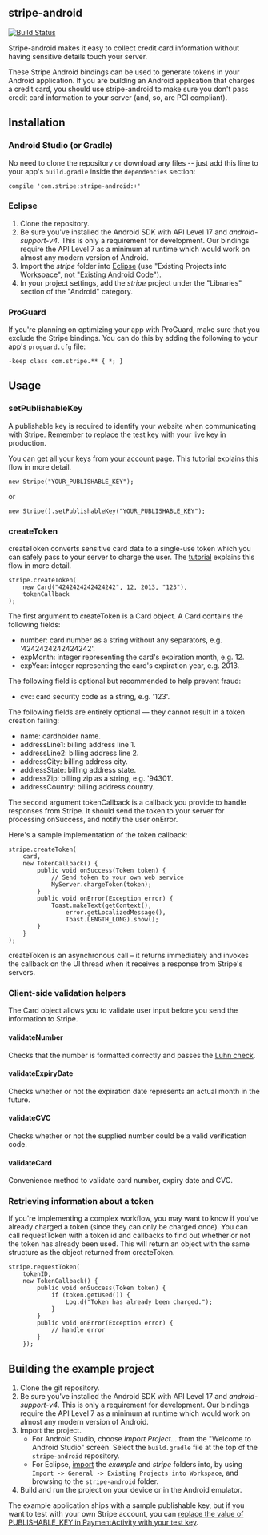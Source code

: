 ## stripe-android

[![Build Status](https://api.travis-ci.org/stripe/stripe-android.svg?branch=master)](https://travis-ci.org/stripe/stripe-android)

Stripe-android makes it easy to collect credit card information without having sensitive details touch your server.

These Stripe Android bindings can be used to generate tokens in your Android application. If you are building an Android application that charges a credit card, you should use stripe-android to make sure you don't pass credit card information to your server (and, so, are PCI compliant).

## Installation

### Android Studio (or Gradle)

No need to clone the repository or download any files -- just add this line to your app's `build.gradle` inside the `dependencies` section:

    compile 'com.stripe:stripe-android:+'

### Eclipse

1. Clone the repository.
2. Be sure you've installed the Android SDK with API Level 17 and _android-support-v4_. This is only a requirement for development. Our bindings require the API Level 7 as a minimum at runtime which would work on almost any modern version of Android.
3. Import the _stripe_ folder into [Eclipse](http://help.eclipse.org/juno/topic/org.eclipse.platform.doc.user/tasks/tasks-importproject.htm) (use "Existing Projects into Workspace", [not "Existing Android Code"](https://github.com/stripe/stripe-android/issues/7)).
4. In your project settings, add the _stripe_ project under the "Libraries" section of the "Android" category.

### ProGuard

If you're planning on optimizing your app with ProGuard, make sure that you exclude the Stripe bindings. You can do this by adding the following to your app's `proguard.cfg` file:

    -keep class com.stripe.** { *; }

## Usage

### setPublishableKey

A publishable key is required to identify your website when communicating with Stripe. Remember to replace the test key with your live key in production.

You can get all your keys from [your account page](https://manage.stripe.com/#account/apikeys).
This [tutorial](https://stripe.com/docs/tutorials/forms) explains this flow in more detail.

    new Stripe("YOUR_PUBLISHABLE_KEY");

or

    new Stripe().setPublishableKey("YOUR_PUBLISHABLE_KEY");

### createToken

createToken converts sensitive card data to a single-use token which you can safely pass to your server to charge the user. The [tutorial](https://stripe.com/docs/tutorials/forms) explains this flow in more detail.

    stripe.createToken(
        new Card("4242424242424242", 12, 2013, "123"),
        tokenCallback
    );

The first argument to createToken is a Card object. A Card contains the following fields:

+ number: card number as a string without any separators, e.g. '4242424242424242'.
+ expMonth: integer representing the card's expiration month, e.g. 12.
+ expYear: integer representing the card's expiration year, e.g. 2013.

The following field is optional but recommended to help prevent fraud:

+ cvc: card security code as a string, e.g. '123'.

The following fields are entirely optional — they cannot result in a token creation failing:

+ name: cardholder name.
+ addressLine1: billing address line 1.
+ addressLine2: billing address line 2.
+ addressCity: billing address city.
+ addressState: billing address state.
+ addressZip: billing zip as a string, e.g. '94301'.
+ addressCountry: billing address country.

The second argument tokenCallback is a callback you provide to handle responses from Stripe.
It should send the token to your server for processing onSuccess, and notify the user onError.

Here's a sample implementation of the token callback:

    stripe.createToken(
        card,
        new TokenCallback() {
            public void onSuccess(Token token) {
                // Send token to your own web service
                MyServer.chargeToken(token);
            }
            public void onError(Exception error) {
                Toast.makeText(getContext(),
                    error.getLocalizedMessage(),
                    Toast.LENGTH_LONG).show();
            }
        }
    );

createToken is an asynchronous call – it returns immediately and invokes the callback on the UI thread when it receives a response from Stripe's servers.

### Client-side validation helpers

The Card object allows you to validate user input before you send the information to Stripe.

#### validateNumber

Checks that the number is formatted correctly and passes the [Luhn check](http://en.wikipedia.org/wiki/Luhn_algorithm).

#### validateExpiryDate

Checks whether or not the expiration date represents an actual month in the future.

#### validateCVC

Checks whether or not the supplied number could be a valid verification code.

#### validateCard

Convenience method to validate card number, expiry date and CVC.

### Retrieving information about a token

If you're implementing a complex workflow, you may want to know if you've already charged a token (since they can only be charged once). You can call requestToken with a token id and callbacks to find out whether or not the token has already been used. This will return an object with the same structure as the object returned from createToken.

    stripe.requestToken(
        tokenID,
        new TokenCallback() {
            public void onSuccess(Token token) {
                if (token.getUsed()) {
                    Log.d("Token has already been charged.");
                }
            }
            public void onError(Exception error) {
                // handle error
            }
        });

## Building the example project

1. Clone the git repository.
2. Be sure you've installed the Android SDK with API Level 17 and _android-support-v4_. This is only a requirement for development. Our bindings require the API Level 7 as a minimum at runtime which would work on almost any modern version of Android.
3. Import the project.
    * For Android Studio, choose _Import Project..._ from the "Welcome to Android Studio" screen. Select the `build.gradle` file at the top of the `stripe-android` repository.
    * For Eclipse, [import](http://help.eclipse.org/juno/topic/org.eclipse.platform.doc.user/tasks/tasks-importproject.htm) the _example_ and _stripe_ folders into, by using `Import -> General -> Existing Projects into Workspace`, and browsing to the `stripe-android` folder.
4. Build and run the project on your device or in the Android emulator.

The example application ships with a sample publishable key, but if you want to test with your own Stripe account, you can [replace the value of PUBLISHABLE_KEY in PaymentActivity with your test key](https://github.com/stripe/stripe-android/blob/master/example/src/main/java/com/stripe/example/activity/PaymentActivity.java#L25).
